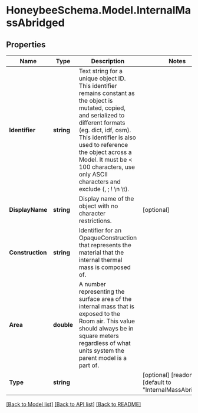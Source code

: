 
# HoneybeeSchema.Model.InternalMassAbridged

## Properties

Name | Type | Description | Notes
------------ | ------------- | ------------- | -------------
**Identifier** | **string** | Text string for a unique object ID. This identifier remains constant as the object is mutated, copied, and serialized to different formats (eg. dict, idf, osm). This identifier is also used to reference the object across a Model. It must be &lt; 100 characters, use only ASCII characters and exclude (, ; ! \\n \\t). | 
**DisplayName** | **string** | Display name of the object with no character restrictions. | [optional] 
**Construction** | **string** | Identifier for an OpaqueConstruction that represents the material that the internal thermal mass is composed of. | 
**Area** | **double** | A number representing the surface area of the internal mass that is exposed to the Room air. This value should always be in square meters regardless of what units system the parent model is a part of. | 
**Type** | **string** |  | [optional] [readonly] [default to "InternalMassAbridged"]

[[Back to Model list]](../README.md#documentation-for-models)
[[Back to API list]](../README.md#documentation-for-api-endpoints)
[[Back to README]](../README.md)

